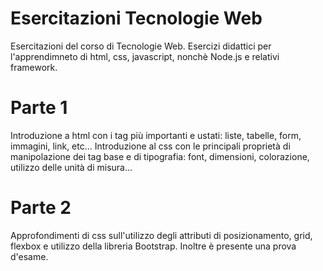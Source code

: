 # Esercitazioni Tecnologie Web
Esercitazioni del corso di Tecnologie Web.
Esercizi didattici per l'apprendimneto di html, css, javascript, nonchè Node.js e relativi framework.
# Parte 1
Introduzione a html con i tag più importanti e ustati: liste, tabelle, form, immagini, link, etc...
Introduzione al css con le principali proprietà di manipolazione dei tag base e di tipografia: font, dimensioni, colorazione, utilizzo delle unità di misura...
# Parte 2
Approfondimenti di css sull'utilizzo degli attributi di posizionamento, grid, flexbox e utilizzo della libreria Bootstrap. Inoltre è presente una prova d'esame.
